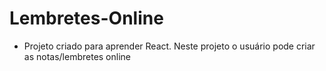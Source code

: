 # Lembretes-Online

- Projeto criado para aprender React. Neste projeto o usuário pode criar as notas/lembretes online
